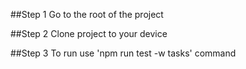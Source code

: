 ##Step 1
Go to the root of the project

##Step 2
Clone project to your device

##Step 3
To run use  'npm run test -w tasks' command 
